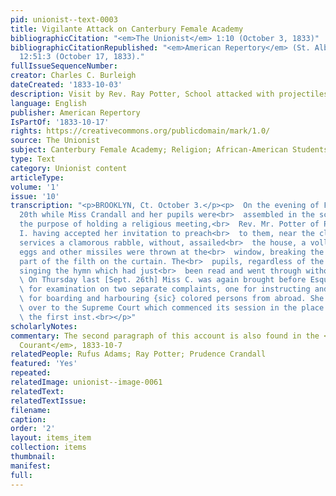 ```yaml
---
pid: unionist--text-0003
title: Vigilante Attack on Canterbury Female Academy
bibliographicCitation: "<em>The Unionist</em> 1:10 (October 3, 1833)"
bibliographicCitationRepublished: "<em>American Repertory</em> (St. Albans, Vermont),
  12:51:3 (October 17, 1833)."
fullIssueSequenceNumber: 
creator: Charles C. Burleigh
dateCreated: '1833-10-03'
description: Visit by Rev. Ray Potter, School attacked with projectiles
language: English
publisher: American Repertory
IsPartOf: '1833-10-17'
rights: https://creativecommons.org/publicdomain/mark/1.0/
source: The Unionist
subject: Canterbury Female Academy; Religion; African-American Students
type: Text
category: Unionist content
articleType: 
volume: '1'
issue: '10'
transcription: "<p>BROOKLYN, Ct. October 3.</p><p>  On the evening of Friday Sept.
  20th while Miss Crandall and her pupils were<br>  assembled in the school room for
  the purpose of holding a religious meeting,<br>  Rev. Mr. Potter of Pawtucket, R.
  I. having accepted her invitation to preach<br>  to them, near the close of the
  services a clamorous rabble, without, assailed<br>  the house, a volley of rotten
  eggs and other missiles were thrown at the<br>  window, breaking the glass and lodging
  part of the filth on the curtain. The<br>  pupils, regardless of the assault, commenced
  singing the hymn which had just<br>  been read and went through without interruption.<br></p><p>
  \ On Thursday last [Sept. 26th] Miss C. was again brought before Esquire Adams<br>
  \ for examination on two separate complaints, one for instructing and the other<br>
  \ for boarding and harbouring {sic} colored persons from abroad. She was bound<br>
  \ over to the Supreme Court which commenced its session in the place on Tuesday<br>
  \ the first inst.<br></p>"
scholarlyNotes: 
commentary: The second paragraph of this account is also found in the <em>Connecticut
  Courant</em>, 1833-10-7
relatedPeople: Rufus Adams; Ray Potter; Prudence Crandall
featured: 'Yes'
repeated: 
relatedImage: unionist--image-0061
relatedText: 
relatedTextIssue: 
filename: 
caption: 
order: '2'
layout: items_item
collection: items
thumbnail: 
manifest: 
full: 
---
```

